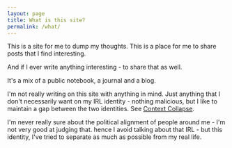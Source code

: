 ```yaml
---
layout: page
title: What is this site?
permalink: /what/
---
```


This is a site for me to dump my thoughts. This is a place for me to share posts that I find interesting.

And if I ever write anything interesting - to share that as well.

It's a mix of a public notebook, a journal and a blog. 

I'm not really writing on this site with anything in mind. Just anything that I don't necessarily want on my IRL identity - nothing malicious, but I like to maintain a gap between the two identities. See [Context Collapse](https://www.zephoria.org/thoughts/archives/2013/12/08/coining-context-collapse.html).

I'm never really sure about the political alignment of people around me - I'm not very good at judging that. hence I avoid talking about that IRL - but this identity, I've tried to separate as much as possible from my real life.